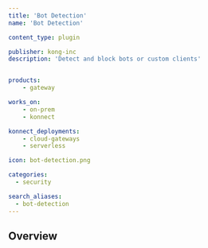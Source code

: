 ```yaml
---
title: 'Bot Detection'
name: 'Bot Detection'

content_type: plugin

publisher: kong-inc
description: 'Detect and block bots or custom clients'


products:
    - gateway

works_on:
    - on-prem
    - konnect

konnect_deployments:
    - cloud-gateways
    - serverless

icon: bot-detection.png

categories:
  - security

search_aliases:
  - bot-detection
---
```


## Overview
